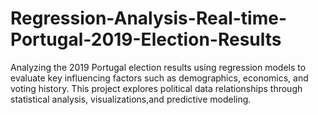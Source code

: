 # Regression-Analysis-Real-time-Portugal-2019-Election-Results
Analyzing the 2019 Portugal election results using regression models to evaluate key influencing factors such as demographics, economics, and voting history. This project explores political data relationships through statistical analysis, visualizations,and predictive modeling.
